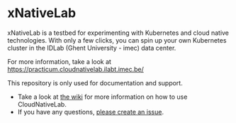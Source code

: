 # xNativeLab

xNativeLab is a testbed for experimenting with Kubernetes and cloud native technologies. With only a few clicks, you can spin up your own Kubernetes cluster in the IDLab (Ghent University - imec) data center.

For more information, take a look at https://practicum.cloudnativelab.ilabt.imec.be/

This repository is only used for documentation and support.

* Take a look at [the wiki](https://github.com/idlab-discover/xNativeLab/wiki) for more information on how to use CloudNativeLab.
* If you have any questions, [please create an issue](https://github.com/idlab-discover/xNativeLab/issues).
